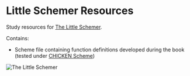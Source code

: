 # Little Schemer Resources

Study resources for [The Little Schemer](http://mitpress.mit.edu/books/little-schemer).

Contains:
* Scheme file containing function definitions developed during the book (tested under [CHICKEN Scheme](http://www.call-cc.org/))

![The Little Schemer](http://lambda.jstolarek.com/wp-content/uploads/2013/01/The_Little_Schemer.jpg)
